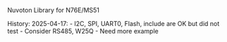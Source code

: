 Nuvoton Library for N76E/MS51

History:
2025-04-17: 
    - I2C, SPI, UART0, Flash, include are OK but did not test
    - Consider RS485, W25Q
    - Need more example
